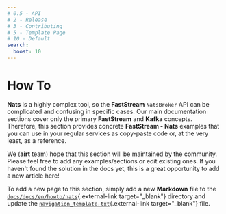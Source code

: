 ```yaml
---
# 0.5 - API
# 2 - Release
# 3 - Contributing
# 5 - Template Page
# 10 - Default
search:
  boost: 10
---
```


# How To

**Nats** is a highly complex tool, so the **FastStream** `NatsBroker` API can be complicated and confusing in specific cases. Our main documentation sections cover only the primary **FastStream** and **Kafka** concepts. Therefore, this section provides concrete **FastStream - Nats** examples that you can use in your regular services as copy-paste code or, at the very least, as a reference.

We (**airt** team) hope that this section will be maintained by the community. Please feel free to add any examples/sections or edit existing ones. If you haven't found the solution in the docs yet, this is a great opportunity to add a new article here!

To add a new page to this section, simply add a new **Markdown** file to the [`docs/docs/en/howto/nats`](https://github.com/airtai/faststream/tree/main/docs/docs/en/howto/nats){.external-link target="_blank"} directory and update the [`navigation_template.txt`](https://github.com/airtai/faststream/blob/main/docs/docs/navigation_template.txt){.external-link target="_blank"} file.
